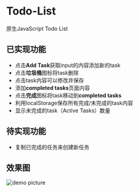 # Todo-List
原生JavaScript Todo List

## 已实现功能
- 点击**Add Task**获取input的内容添加新的task
- 点击**垃圾桶**图标将task删除
- 点击task内容可以修改并保存
- 添加**completed tasks**页面内容
- 点击**完成**图标将task移动到**completed tasks**
- 利用localStorage保存所有完成/未完成的task内容
- 显示未完成的task（Active Tasks）数量
## 待实现功能
- 复制已完成的任务来创建新任务

## 效果图
![demo picture](https://imglf3.lf127.net/img/TXcxK3doS0N1dkNzODBrWkZIU2M4OXI4K0dqWVV6VkxXUXNETXZOOG1QTW9vejhnZG9jenVnPT0.png?imageView&thumbnail=2340y1316&type=png&quality=96&stripmeta=0%7Cwatermark&type=2&text=wqkg6IOh57OK57OKIC8gc29waGllaHUzNi5sb2Z0ZXIuY29t&font=bXN5aA==&gravity=southwest&dissolve=30&fontsize=680&dx=32&dy=36&stripmeta=0)
